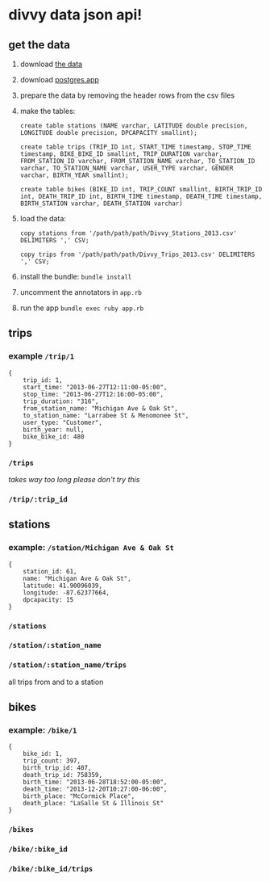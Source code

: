 #	divvy data json api!

## get the data

1. download [the data](https://divvybikes.com/datachallenge)

2. download [postgres.app](http://postgresapp.com/)

3. prepare the data by removing the header rows from the csv files

4. make the tables:

	`create table stations (NAME varchar, LATITUDE double precision, LONGITUDE double precision, DPCAPACITY smallint);`

	`create table trips (TRIP_ID int, START_TIME timestamp, STOP_TIME timestamp, BIKE_BIKE_ID smallint, TRIP_DURATION varchar, FROM_STATION_ID varchar, FROM_STATION_NAME varchar, TO_STATION_ID varchar, TO_STATION_NAME varchar, USER_TYPE varchar, GENDER varchar, BIRTH_YEAR smallint);`

	`create table bikes (BIKE_ID int, TRIP_COUNT smallint, BIRTH_TRIP_ID int, DEATH_TRIP_ID int, BIRTH_TIME timestamp, DEATH_TIME timestamp, BIRTH_STATION varchar, DEATH_STATION varchar)`

5. load the data:

	`copy stations from '/path/path/path/Divvy_Stations_2013.csv' DELIMITERS ',' CSV;  `
	
	`copy trips from '/path/path/path/Divvy_Trips_2013.csv' DELIMITERS ',' CSV;  `

6. install the bundle: `bundle install`

7. uncomment the annotators in `app.rb`

8. run the app `bundle exec ruby app.rb`

## trips

### example `/trip/1`

	{
		trip_id: 1,
		start_time: "2013-06-27T12:11:00-05:00",
		stop_time: "2013-06-27T12:16:00-05:00",
		trip_duration: "316",
		from_station_name: "Michigan Ave & Oak St",
		to_station_name: "Larrabee St & Menomonee St",
		user_type: "Customer",
		birth_year: null,
		bike_bike_id: 480
	}

### `/trips`

*takes way too long please don't try this*

### `/trip/:trip_id`

## stations

### example: `/station/Michigan Ave & Oak St`

	{
		station_id: 61,
		name: "Michigan Ave & Oak St",
		latitude: 41.90096039,
		longitude: -87.62377664,
		dpcapacity: 15
	}

### `/stations`

### `/station/:station_name`

### `/station/:station_name/trips`

all trips from and to a station

## bikes

### example: `/bike/1`

	{
		bike_id: 1,
		trip_count: 397,
		birth_trip_id: 407,
		death_trip_id: 758359,
		birth_time: "2013-06-28T18:52:00-05:00",
		death_time: "2013-12-20T10:27:00-06:00",
		birth_place: "McCormick Place",
		death_place: "LaSalle St & Illinois St"
	}

### `/bikes`

### `/bike/:bike_id`

### `/bike/:bike_id/trips`